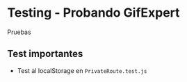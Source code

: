 # Testing - Probando GifExpert

Pruebas 

## Test importantes

   * Test al localStorage en `PrivateRoute.test.js`

